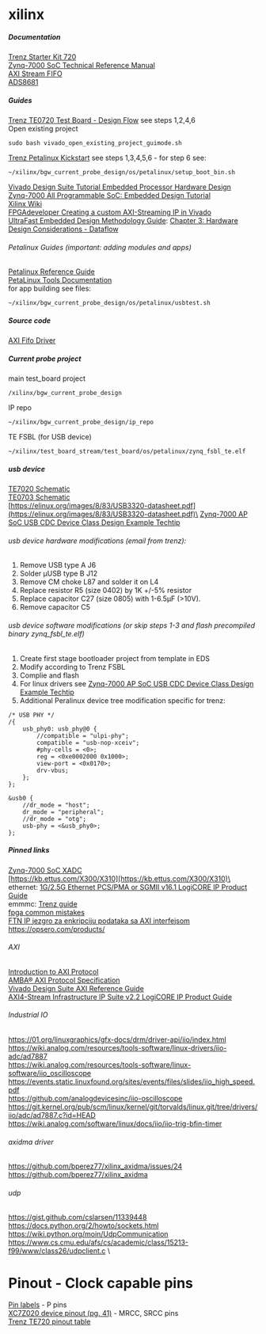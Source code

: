 # xilinx

##### Documentation
[Trenz Starter Kit 720](https://wiki.trenz-electronic.de/display/PD/Starter+Kit+720) \
[Zynq-7000 SoC Technical Reference Manual](https://www.xilinx.com/support/documentation/user_guides/ug585-Zynq-7000-TRM.pdf#nameddest=xPSPLMIOEMIOSignalsAndInterfaces)\
[AXI Stream FIFO](https://www.xilinx.com/support/documentation/ip_documentation/axi_fifo_mm_s/v4_1/pg080-axi-fifo-mm-s.pdf)\
[ADS8681](http://www.ti.com/lit/ds/symlink/ads8681.pdf)

##### Guides
[Trenz TE0720 Test Board - Design Flow](https://wiki.trenz-electronic.de/display/PD/TE0720+Test+Board#TE0720TestBoard-DesignFlow) see steps 1,2,4,6\
Open existing project
````
sudo bash vivado_open_existing_project_guimode.sh 
````
[Trenz Petalinux Kickstart](https://wiki.trenz-electronic.de/display/PD/PetaLinux+KICKstart#PetaLinuxKICKstart-CreatingaProjectfromVivadoProject) see steps 1,3,4,5,6 - for step 6 see:
````
~/xilinx/bgw_current_probe_design/os/petalinux/setup_boot_bin.sh
````
[Vivado Design Suite Tutorial Embedded Processor Hardware Design](https://www.xilinx.com/support/documentation/sw_manuals/xilinx2018_1/ug940-vivado-tutorial-embedded-design.pdf)\
[Zynq-7000 All Programmable SoC: Embedded Design Tutorial](https://www.xilinx.com/support/documentation/sw_manuals/xilinx2018_1/ug1165-zynq-embedded-design-tutorial.pdf)\
[Xilinx Wiki](http://www.wiki.xilinx.com/Technical%20Articles)\
[FPGAdeveloper Creating a custom AXI-Streaming IP in Vivado](http://www.fpgadeveloper.com/2017/11/creating-a-custom-axi-streaming-ip-in-vivado.html)\
[UltraFast Embedded Design Methodology Guide](https://www.xilinx.com/support/documentation/sw_manuals/ug1046-ultrafast-design-methodology-guide.pdf):
[Chapter 3: Hardware Design Considerations - Dataflow](https://www.xilinx.com/support/documentation/sw_manuals/ug1046-ultrafast-design-methodology-guide.pdf#G5.385115)

###### Petalinux Guides (important: adding modules and apps)
[Petalinux Reference Guide](https://www.xilinx.com/support/documentation/sw_manuals/xilinx2018_1/ug1144-petalinux-tools-reference-guide.pdf)\
[PetaLinux Tools Documentation](https://www.xilinx.com/support/documentation/sw_manuals/xilinx2018_1/ug1157-petalinux-tools-command-line-guide.pdf)\
for app building see files:
````
~/xilinx/bgw_current_probe_design/os/petalinux/usbtest.sh
````
##### Source code
[AXI Fifo Driver](https://github.com/torvalds/linux/blob/master/drivers/staging/axis-fifo/axis-fifo.c)

##### Current probe project
main test_board project
````
/xilinx/bgw_current_probe_design
````
IP repo
````
~/xilinx/bgw_current_probe_design/ip_repo
````
TE FSBL (for USB device)
````
~/xilinx/test_board_stream/test_board/os/petalinux/zynq_fsbl_te.elf
````

##### usb device
[TE7020 Schematic](https://www.trenz-electronic.de/fileadmin/docs/Trenz_Electronic/Modules_and_Module_Carriers/4x5/TE0720/REV03/Documents/SCH-TE0720-03-1CF.PDF)\
[TE0703 Schematic](https://www.trenz-electronic.de/fileadmin/docs/Trenz_Electronic/Modules_and_Module_Carriers/4x5/4x5_Carriers/TE0703/REV05/Documents/SCH-TE0703-05.PDF)\
[https://elinux.org/images/8/83/USB3320-datasheet.pdf](https://elinux.org/images/8/83/USB3320-datasheet.pdf)\
[Zynq-7000 AP SoC USB CDC Device Class Design Example Techtip](http://www.wiki.xilinx.com/Zynq-7000+AP+SoC+USB+CDC+Device+Class+Design+Example+Techtip)

###### usb device hardware modifications (email from trenz):
1) Remove USB type A J6
2) Solder µUSB type B J12
3) Remove CM choke L87 and solder it on L4
4) Replace resistor R5 (size 0402) by 1K +/-5%  resistor
5) Replace capacitor C27 (size 0805) with 1-6.5µF (>10V).
6) Remove capacitor C5

###### usb device software modifications (or skip steps 1-3 and flash precompiled binary zynq_fsbl_te.elf)
1) Create first stage bootloader project from template in EDS
2) Modify according to Trenz FSBL
3) Complie and flash
4) For linux drivers see [Zynq-7000 AP SoC USB CDC Device Class Design Example Techtip](http://www.wiki.xilinx.com/Zynq-7000+AP+SoC+USB+CDC+Device+Class+Design+Example+Techtip)
5) Additional Peralinux device tree modification specific for trenz:
````
/* USB PHY */
/{
    usb_phy0: usb_phy@0 {
        //compatible = "ulpi-phy";
        compatible = "usb-nop-xceiv";
        #phy-cells = <0>;
        reg = <0xe0002000 0x1000>;
        view-port = <0x0170>;
        drv-vbus;
    };
};

&usb0 {
    //dr_mode = "host";
    dr_mode = "peripheral";
    //dr_mode = "otg";
    usb-phy = <&usb_phy0>;
};
````
##### Pinned links
[Zynq-7000 SoC XADC](https://www.xilinx.com/support/documentation/user_guides/ug480_7Series_XADC.pdf)\
[https://kb.ettus.com/X300/X310](https://kb.ettus.com/X300/X310)\
ethernet: [1G/2.5G Ethernet PCS/PMA or SGMII v16.1 LogiCORE IP Product Guide](https://www.xilinx.com/support/documentation/ip_documentation/gig_ethernet_pcs_pma/v16_1/pg047-gig-eth-pcs-pma.pdf)\
emmmc: [Trenz guide](https://wiki.trenz-electronic.de/display/TE0720/eMMC)\
[fpga common mistakes](http://class.ece.iastate.edu/cpre488/resources/ISU_488_common_mistakes.pdf)\
[FTN IP jezgro za enkripciju podataka sa AXI interfejsom](http://www.ftn.uns.ac.rs/n144778477/ip-jezgro-za-enkripciju-podataka-sa-axi-interfejsom)\
https://opsero.com/products/ 

###### AXI
[Introduction to AXI Protocol](https://www.aldec.com/en/company/blog/122--introduction-to-axi-protocol) \
[AMBA® AXI Protocol Specification](http://mazsola.iit.uni-miskolc.hu/~drdani/docs_arm/AMBAaxi.pdf) \
[Vivado Design Suite AXI Reference Guide](https://www.xilinx.com/support/documentation/ip_documentation/axi_ref_guide/latest/ug1037-vivado-axi-reference-guide.pdf) \
[AXI4-Stream Infrastructure IP Suite v2.2 LogiCORE IP Product Guide](https://www.xilinx.com/support/documentation/ip_documentation/axis_infrastructure_ip_suite/v1_1/pg085-axi4stream-infrastructure.pdf)

###### Industrial IO
https://01.org/linuxgraphics/gfx-docs/drm/driver-api/iio/index.html \
https://wiki.analog.com/resources/tools-software/linux-drivers/iio-adc/ad7887 \
https://wiki.analog.com/resources/tools-software/linux-software/iio_oscilloscope \
https://events.static.linuxfound.org/sites/events/files/slides/iio_high_speed.pdf \
https://github.com/analogdevicesinc/iio-oscilloscope \
https://git.kernel.org/pub/scm/linux/kernel/git/torvalds/linux.git/tree/drivers/iio/adc/ad7887.c?id=HEAD \
https://wiki.analog.com/software/linux/docs/iio/iio-trig-bfin-timer

###### axidma driver
https://github.com/bperez77/xilinx_axidma/issues/24
https://github.com/bperez77/xilinx_axidma

###### udp
https://gist.github.com/cslarsen/11339448 \
https://docs.python.org/2/howto/sockets.html \
https://wiki.python.org/moin/UdpCommunication \
https://www.cs.cmu.edu/afs/cs/academic/class/15213-f99/www/class26/udpclient.c \

# Pinout - Clock capable pins
[Pin labels](https://www.xilinx.com/support/packagefiles/z7packages/xc7z020clg484pkg.txt) - P pins\
[XC7Z020 device pinout (pg. 41)](https://www.xilinx.com/support/documentation/user_guides/ug865-Zynq-7000-Pkg-Pinout.pdf#page=41) - MRCC, SRCC pins \
[Trenz TE720 pinout table](https://github.com/dekisa/xilinx/blob/master/doc/pin%20mapping/te0720_te0703_fpga_pinout_table.pdf)
